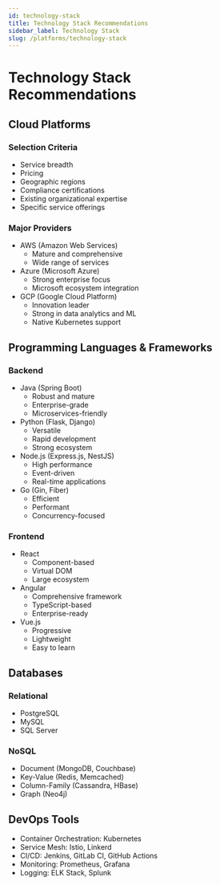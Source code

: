 ```yaml
---
id: technology-stack
title: Technology Stack Recommendations
sidebar_label: Technology Stack
slug: /platforms/technology-stack
---
```


# Technology Stack Recommendations

## Cloud Platforms

### Selection Criteria
- Service breadth
- Pricing
- Geographic regions
- Compliance certifications
- Existing organizational expertise
- Specific service offerings

### Major Providers
- AWS (Amazon Web Services)
  - Mature and comprehensive
  - Wide range of services
- Azure (Microsoft Azure)
  - Strong enterprise focus
  - Microsoft ecosystem integration
- GCP (Google Cloud Platform)
  - Innovation leader
  - Strong in data analytics and ML
  - Native Kubernetes support

## Programming Languages & Frameworks

### Backend
- Java (Spring Boot)
  - Robust and mature
  - Enterprise-grade
  - Microservices-friendly
- Python (Flask, Django)
  - Versatile
  - Rapid development
  - Strong ecosystem
- Node.js (Express.js, NestJS)
  - High performance
  - Event-driven
  - Real-time applications
- Go (Gin, Fiber)
  - Efficient
  - Performant
  - Concurrency-focused

### Frontend
- React
  - Component-based
  - Virtual DOM
  - Large ecosystem
- Angular
  - Comprehensive framework
  - TypeScript-based
  - Enterprise-ready
- Vue.js
  - Progressive
  - Lightweight
  - Easy to learn

## Databases

### Relational
- PostgreSQL
- MySQL
- SQL Server

### NoSQL
- Document (MongoDB, Couchbase)
- Key-Value (Redis, Memcached)
- Column-Family (Cassandra, HBase)
- Graph (Neo4j)

## DevOps Tools
- Container Orchestration: Kubernetes
- Service Mesh: Istio, Linkerd
- CI/CD: Jenkins, GitLab CI, GitHub Actions
- Monitoring: Prometheus, Grafana
- Logging: ELK Stack, Splunk 